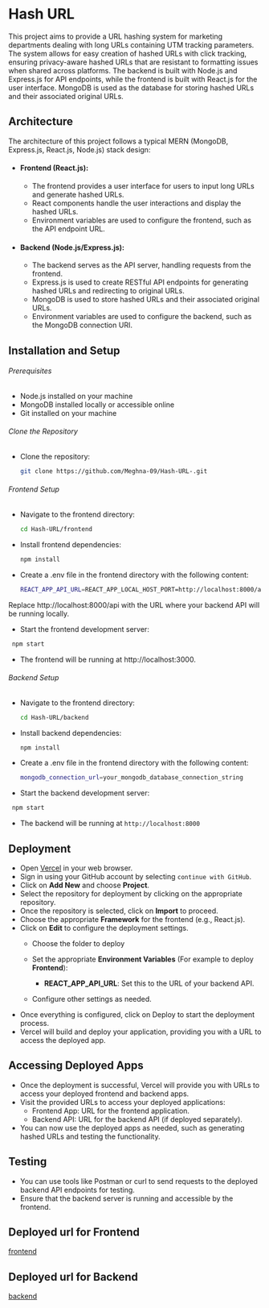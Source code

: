 
# Hash URL 

This project aims to provide a URL hashing system for marketing departments dealing with long URLs containing UTM tracking parameters. The system allows for easy creation of hashed URLs with click tracking, ensuring privacy-aware hashed URLs that are resistant to formatting issues when shared across platforms. The backend is built with Node.js and Express.js for API endpoints, while the frontend is built with React.js for the user interface. MongoDB is used as the database for storing hashed URLs and their associated original URLs.


## Architecture
The architecture of this project follows a typical MERN (MongoDB, Express.js, React.js, Node.js) stack design:

- #### Frontend (React.js):
  - The frontend provides a user interface for users to input long URLs and generate hashed URLs.
   - React components handle the user interactions and display the hashed URLs.
   - Environment variables are used to configure the frontend, such as the API endpoint URL.

- #### Backend (Node.js/Express.js):
  - The backend serves as the API server, handling requests from the frontend.
   - Express.js is used to create RESTful API endpoints for generating hashed URLs and redirecting to original URLs.
   - MongoDB is used to store hashed URLs and their associated original URLs.
   - Environment variables are used to configure the backend, such as the MongoDB connection URI.
## Installation and Setup

###### Prerequisites
- Node.js installed on your machine
- MongoDB installed locally or accessible online
- Git installed on your machine

###### Clone the Repository
- Clone the repository:
   ```bash
   git clone https://github.com/Meghna-09/Hash-URL-.git
   ```

###### Frontend Setup
- Navigate to the frontend directory:
  ```bash
  cd Hash-URL/frontend
   ```
- Install frontend dependencies:
  ```bash
  npm install
   ```
- Create a .env file in the frontend directory with the following content:
  ```bash
  REACT_APP_API_URL=REACT_APP_LOCAL_HOST_PORT=http://localhost:8000/api/urls
   ```
Replace http://localhost:8000/api with the URL where your backend API will be running locally.
- Start the frontend development server:
 ```bash
  npm start
   ```
- The frontend will be running at http://localhost:3000.

###### Backend Setup
- Navigate to the frontend directory:
  ```bash
  cd Hash-URL/backend
   ```
- Install backend dependencies:
  ```bash
  npm install
   ```
- Create a .env file in the frontend directory with the following content:
  ```bash
  mongodb_connection_url=your_mongodb_database_connection_string
   ```
- Start the backend development server:
 ```bash
  npm start
   ```
- The backend will be running at `http://localhost:8000`

## Deployment

- Open [Vercel](https://vercel.com) in your web browser.
- Sign in using your GitHub account by selecting `continue with GitHub`.
- Click on **Add New** and choose **Project**.
- Select the repository for deployment by clicking on the appropriate repository.
- Once the repository is selected, click on **Import** to proceed.
- Choose the appropriate **Framework** for the frontend (e.g., React.js).
- Click on **Edit** to configure the deployment settings.
  - Choose the folder to deploy
  - Set the appropriate **Environment Variables**
      (For example to deploy **Frontend**):

      - **REACT_APP_API_URL**: Set this to the URL of your backend API.
   - Configure other settings as needed.
- Once everything is configured, click on Deploy to start the deployment process. 
- Vercel will build and deploy your  application, providing you with a URL to access the deployed app.


## Accessing Deployed Apps

- Once the deployment is successful, Vercel will provide you with URLs to access your deployed frontend and backend apps.
- Visit the provided URLs to access your deployed applications:
  - Frontend App: URL for the frontend application.
  - Backend API: URL for the backend API (if deployed separately).
- You can now use the deployed apps as needed, such as generating hashed URLs and testing the functionality.
## Testing

- You can use tools like Postman or curl to send requests to the deployed backend API endpoints for testing.
- Ensure that the backend server is running and accessible by the frontend.

## Deployed url for Frontend

 [frontend](https://hash-url.vercel.app)

## Deployed url for Backend

 [backend](https://hash-url-server.vercel.app)